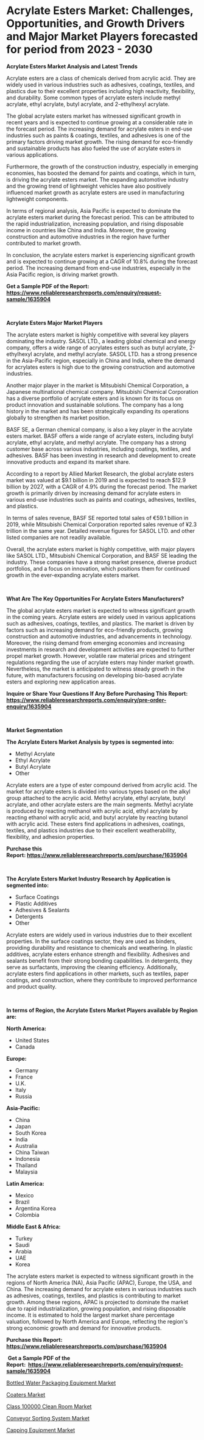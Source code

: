 <p><h1>Acrylate Esters Market: Challenges, Opportunities, and Growth Drivers and Major Market Players forecasted for period from 2023 - 2030</h1></p><p><strong>Acrylate Esters Market Analysis and Latest Trends</strong></p>
<p><p>Acrylate esters are a class of chemicals derived from acrylic acid. They are widely used in various industries such as adhesives, coatings, textiles, and plastics due to their excellent properties including high reactivity, flexibility, and durability. Some common types of acrylate esters include methyl acrylate, ethyl acrylate, butyl acrylate, and 2-ethylhexyl acrylate.</p><p>The global acrylate esters market has witnessed significant growth in recent years and is expected to continue growing at a considerable rate in the forecast period. The increasing demand for acrylate esters in end-use industries such as paints & coatings, textiles, and adhesives is one of the primary factors driving market growth. The rising demand for eco-friendly and sustainable products has also fueled the use of acrylate esters in various applications.</p><p>Furthermore, the growth of the construction industry, especially in emerging economies, has boosted the demand for paints and coatings, which in turn, is driving the acrylate esters market. The expanding automotive industry and the growing trend of lightweight vehicles have also positively influenced market growth as acrylate esters are used in manufacturing lightweight components.</p><p>In terms of regional analysis, Asia Pacific is expected to dominate the acrylate esters market during the forecast period. This can be attributed to the rapid industrialization, increasing population, and rising disposable income in countries like China and India. Moreover, the growing construction and automotive industries in the region have further contributed to market growth.</p><p>In conclusion, the acrylate esters market is experiencing significant growth and is expected to continue growing at a CAGR of 10.8% during the forecast period. The increasing demand from end-use industries, especially in the Asia Pacific region, is driving market growth.</p></p>
<p><strong>Get a Sample PDF of the Report:&nbsp; <a href="https://www.reliableresearchreports.com/enquiry/request-sample/1635904">https://www.reliableresearchreports.com/enquiry/request-sample/1635904</a></strong></p>
<p>&nbsp;</p>
<p><strong>Acrylate Esters Major Market Players</strong></p>
<p><p>The acrylate esters market is highly competitive with several key players dominating the industry. SASOL LTD., a leading global chemical and energy company, offers a wide range of acrylates esters such as butyl acrylate, 2-ethylhexyl acrylate, and methyl acrylate. SASOL LTD. has a strong presence in the Asia-Pacific region, especially in China and India, where the demand for acrylates esters is high due to the growing construction and automotive industries.</p><p>Another major player in the market is Mitsubishi Chemical Corporation, a Japanese multinational chemical company. Mitsubishi Chemical Corporation has a diverse portfolio of acrylate esters and is known for its focus on product innovation and sustainable solutions. The company has a long history in the market and has been strategically expanding its operations globally to strengthen its market position.</p><p>BASF SE, a German chemical company, is also a key player in the acrylate esters market. BASF offers a wide range of acrylate esters, including butyl acrylate, ethyl acrylate, and methyl acrylate. The company has a strong customer base across various industries, including coatings, textiles, and adhesives. BASF has been investing in research and development to create innovative products and expand its market share.</p><p>According to a report by Allied Market Research, the global acrylate esters market was valued at $9.1 billion in 2019 and is expected to reach $12.9 billion by 2027, with a CAGR of 4.9% during the forecast period. The market growth is primarily driven by increasing demand for acrylate esters in various end-use industries such as paints and coatings, adhesives, textiles, and plastics.</p><p>In terms of sales revenue, BASF SE reported total sales of €59.1 billion in 2019, while Mitsubishi Chemical Corporation reported sales revenue of ¥2.3 trillion in the same year. Detailed revenue figures for SASOL LTD. and other listed companies are not readily available.</p><p>Overall, the acrylate esters market is highly competitive, with major players like SASOL LTD., Mitsubishi Chemical Corporation, and BASF SE leading the industry. These companies have a strong market presence, diverse product portfolios, and a focus on innovation, which positions them for continued growth in the ever-expanding acrylate esters market.</p></p>
<p>&nbsp;</p>
<p><strong>What Are The Key Opportunities For Acrylate Esters Manufacturers?</strong></p>
<p><p>The global acrylate esters market is expected to witness significant growth in the coming years. Acrylate esters are widely used in various applications such as adhesives, coatings, textiles, and plastics. The market is driven by factors such as increasing demand for eco-friendly products, growing construction and automotive industries, and advancements in technology. Moreover, the rising demand from emerging economies and increasing investments in research and development activities are expected to further propel market growth. However, volatile raw material prices and stringent regulations regarding the use of acrylate esters may hinder market growth. Nevertheless, the market is anticipated to witness steady growth in the future, with manufacturers focusing on developing bio-based acrylate esters and exploring new application areas.</p></p>
<p><strong>Inquire or Share Your Questions If Any Before Purchasing This Report: <a href="https://www.reliableresearchreports.com/enquiry/pre-order-enquiry/1635904">https://www.reliableresearchreports.com/enquiry/pre-order-enquiry/1635904</a></strong></p>
<p>&nbsp;</p>
<p><strong>Market Segmentation</strong></p>
<p><strong>The Acrylate Esters Market Analysis by types is segmented into:</strong></p>
<p><ul><li>Methyl Acrylate</li><li>Ethyl Acrylate</li><li>Butyl Acrylate</li><li>Other</li></ul></p>
<p><p>Acrylate esters are a type of ester compound derived from acrylic acid. The market for acrylate esters is divided into various types based on the alkyl group attached to the acrylic acid. Methyl acrylate, ethyl acrylate, butyl acrylate, and other acrylate esters are the main segments. Methyl acrylate is produced by reacting methanol with acrylic acid, ethyl acrylate by reacting ethanol with acrylic acid, and butyl acrylate by reacting butanol with acrylic acid. These esters find applications in adhesives, coatings, textiles, and plastics industries due to their excellent weatherability, flexibility, and adhesion properties.</p></p>
<p><strong>Purchase this Report:&nbsp;<a href="https://www.reliableresearchreports.com/purchase/1635904">https://www.reliableresearchreports.com/purchase/1635904</a></strong></p>
<p>&nbsp;</p>
<p><strong>The Acrylate Esters Market Industry Research by Application is segmented into:</strong></p>
<p><ul><li>Surface Coatings</li><li>Plastic Additives</li><li>Adhesives & Sealants</li><li>Detergents</li><li>Other</li></ul></p>
<p><p>Acrylate esters are widely used in various industries due to their excellent properties. In the surface coatings sector, they are used as binders, providing durability and resistance to chemicals and weathering. In plastic additives, acrylate esters enhance strength and flexibility. Adhesives and sealants benefit from their strong bonding capabilities. In detergents, they serve as surfactants, improving the cleaning efficiency. Additionally, acrylate esters find applications in other markets, such as textiles, paper coatings, and construction, where they contribute to improved performance and product quality.</p></p>
<p>&nbsp;</p>
<p><strong>In terms of Region, the Acrylate Esters Market Players available by Region are:</strong></p>
<p>
    <p> <strong> North America: </strong>
        <ul>
            <li>United States</li>
            <li>Canada</li>
        </ul>
        </p> 
    <p> <strong> Europe: </strong>
        <ul>
            <li>Germany</li>
            <li>France</li>
            <li>U.K.</li>
            <li>Italy</li>
            <li>Russia</li>
        </ul>
        </p> 
    <p> <strong> Asia-Pacific: </strong>
        <ul>
            <li>China</li>
            <li>Japan</li>
            <li>South Korea</li>
            <li>India</li>
            <li>Australia</li>
            <li>China Taiwan</li>
            <li>Indonesia</li>
            <li>Thailand</li>
            <li>Malaysia</li>
        </ul>
        </p> 
    <p> <strong> Latin America: </strong>
        <ul>
            <li>Mexico</li>
            <li>Brazil</li>
            <li>Argentina Korea</li>
            <li>Colombia</li>
        </ul>
        </p> 
    <p> <strong> Middle East & Africa: </strong>
        <ul>
            <li>Turkey</li>
            <li>Saudi</li>
            <li>Arabia</li>
            <li>UAE</li>
            <li>Korea</li>
        </ul>
    </p>
    </p>
<p><p>The acrylate esters market is expected to witness significant growth in the regions of North America (NA), Asia Pacific (APAC), Europe, the USA, and China. The increasing demand for acrylate esters in various industries such as adhesives, coatings, textiles, and plastics is contributing to market growth. Among these regions, APAC is projected to dominate the market due to rapid industrialization, growing population, and rising disposable income. It is estimated to hold the largest market share percentage valuation, followed by North America and Europe, reflecting the region's strong economic growth and demand for innovative products.</p></p>
<p><strong>Purchase this Report: <a href="https://www.reliableresearchreports.com/purchase/1635904">https://www.reliableresearchreports.com/purchase/1635904</a></strong></p>
<p>&nbsp;<strong>Get a Sample PDF of the Report:&nbsp;&nbsp;<a href="https://www.reliableresearchreports.com/enquiry/request-sample/1635904">https://www.reliableresearchreports.com/enquiry/request-sample/1635904</a></strong></p>
<p><strong></strong></p>
<p><p><a href="https://medium.com/@devidwarnerrp23/bottled-water-packaging-equipment-market-comprehensive-assessment-by-type-application-and-e794766b33b1">Bottled Water Packaging Equipment Market</a></p><p><a href="https://medium.com/@mahimohanrp23/analyzing-coaters-market-global-industry-perspective-and-forecast-2023-to-2030-bb1b84cfc921">Coaters Market</a></p><p><a href="https://medium.com/@adityalohrp23/class-100000-clean-room-market-size-reveals-the-best-marketing-channels-in-global-industry-1f75bc4786b8">Class 100000 Clean Room Market</a></p><p><a href="https://medium.com/@rajuchacharp23/analyzing-conveyor-sorting-system-market-global-industry-perspective-and-forecast-2023-to-2030-32ff8921080f">Conveyor Sorting System Market</a></p><p><a href="https://medium.com/@rameshramurp23/capping-equipment-market-size-cagr-trends-2024-2030-a7d160be2890">Capping Equipment Market</a></p></p>